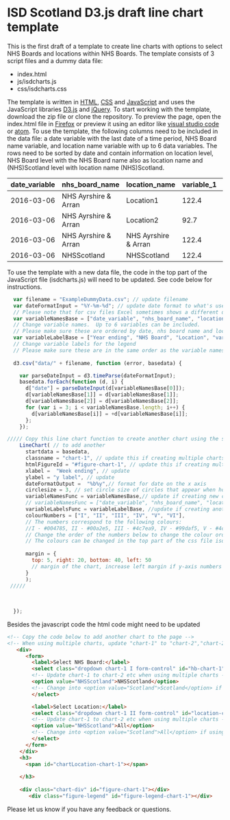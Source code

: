 # ISD Scotland D3.js draft line chart template
This is the first draft of a template to create line charts with options to select NHS Boards and locations within NHS Boards. The template consists of 3 script files and a dummy data file:
* index.html
* js/isdcharts.js
* css/isdcharts.css

The template is written in [HTML](https://developer.mozilla.org/en-US/docs/Learn/HTML), [CSS](https://developer.mozilla.org/en-US/docs/Learn/CSS) and [JavaScript](https://developer.mozilla.org/en-US/docs/Learn/JavaScript) and uses the JavaScript libraries [D3.js](https://d3js.org/) and [jQuery](https://jquery.com/). To start working with the template, download the zip file or clone the repository. To preview the page, open the index.html file in [Firefox](https://www.mozilla.org/en-GB/firefox/) or preview it using an editor like [visual studio code](https://code.visualstudio.com/) or [atom](https://atom.io/).
To use the template, the following columns need to be included in the data file: a date variable with the last date of a time period, NHS Board name variable, and location name variable with up to 6 data variables. The rows need to be sorted by date and contain information on location level, NHS Board level with the NHS Board name also as location name and (NHS)Scotland level with location name (NHS)Scotland.  

| date_variable |	nhs_board_name |	location_name |	variable_1 |	variable_2 |	
| ----- | ----- | ----- | ----- | ----- |
| 2016-03-06	| NHS Ayrshire & Arran |	Location1 |	122.4 |	240 |	
| 2016-03-06 |	NHS Ayrshire & Arran |	Location2 |	92.7 |	183.6	|
| 2016-03-06 |	NHS Ayrshire & Arran |	NHS Ayrshire & Arran |	122.4 |	244.8	|
| 2016-03-06 |	NHSScotland |	NHSScotland |	122.4	| 264 |

To use the template with a new data file, the code in the top part of the JavaScript file (isdcharts.js) will need to be updated. See code below for instructions. 

```javascript
  var filename = "ExampleDummyData.csv"; // update filename
  var dateFormatInput = "%Y-%m-%d"; // update date format to what's used in the data file 
  // Please note that for csv files Excel sometimes shows a different date format from the actual one. 
  var variableNamesBase = ["date_variable", "nhs_board_name", "location_name", "variable_1", "variable_2"] 
  // Change variable names.  Up to 6 variables can be included.
  // Please make sure these are ordered by date, nhs board name and location name, variable1, variable2 etc.
  var variableLabelBase = ["Year ending", "NHS Board", "Location", "variable 1", "variable 2"]
  // Change variable labels for the legend
  // Please make sure these are in the same order as the variable names
  
  d3.csv("data/" + filename, function (error, basedata) {

    var parseDateInput = d3.timeParse(dateFormatInput);
    basedata.forEach(function (d, i) {
      d["date"] = parseDateInput(d[variableNamesBase[0]]);
      d[variableNamesBase[1]] = d[variableNamesBase[1]];
      d[variableNamesBase[2]] = d[variableNamesBase[2]];
      for (var i = 3; i < variableNamesBase.length; i++) {
        d[variableNamesBase[i]] = +d[variableNamesBase[i]];
      };
    });

///// Copy this line chart function to create another chart using the same data
    LineChart( // to add another 
      startdata = basedata,
      classname = "chart-1", // update this if creating multiple charts on the same page
      htmlFigureId = "#figure-chart-1", // update this if creating multiple charts on the same page
      xlabel =  "Week ending", // update 
      ylabel = "y label", // update
      dateFormatOutput =  "%b%y",// format for date on the x axis
      circlesize = 3, // set circle size of circles that appear when hovering over the chart
      variableNamesFunc = variableNamesBase,// update if creating new chart with same data for example:
      // variableNamesFunc = ["date_variable", "nhs_board_name", "location_name", "variable_3"]
      variableLabelsFunc = variableLabelBase, //update if creating another chart from same data
      colourNumbers = ["I", "II", "III", "IV", "V", "VI"], 
      // The numbers correspond to the following colours: 
      //I - #004785, II - #00a2e5, III - #4c7ea9, IV - #99daf5, V - #4cbeed, VI - #99b5ce
      // Change the order of the numbers below to change the colour order of the lines 
      // The colours can be changed in the top part of the css file isdcharts.css
      
      margin = {
        top: 5, right: 20, bottom: 40, left: 50 
        // margin of the chart, increase left margin if y-axis numbers are cut off 
      }
      );
 /////
      
      
      
  });
```

Besides the javascript code the html code might need to be updated

```html
<!-- Copy the code below to add another chart to the page -->
<!-- When using multiple charts, update "chart-1" to "chart-2","chart-2" to "chart-3" etc -->
   <div>
      <form>
        <label>Select NHS Board:</label>
        <select class="dropdown chart-1 I form-control" id="hb-chart-1"> 
        <!-- Update chart-1 to chart-2 etc when using multiple charts -->
        <option value="NHSScotland">NHSScotland</option> 
        <!-- Change into <option value="Scotland">Scotland</option> if using Scotland instead of NHSScotland-->
        </select>

        <label>Select Location:</label>
        <select class="dropdown chart-1 II form-control" id="location-chart-1">
        <!-- Update chart-1 to chart-2 etc when using multiple charts -->
        <option value="NHSScotland">All</option>
        <!-- Change into <option value="Scotland">All</option> if using Scotland instead of NHSScotland-->
        </select>
      </form>
    </div>
    <h3>
      <span id="chartLocation-chart-1"></span>
     
    </h3>
    
    <div class="chart-div" id="figure-chart-1"></div>
       <div class="figure-legend" id="figure-legend-chart-1"></div>
```
Please let us know if you have any feedback or questions.

 
